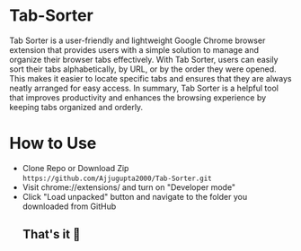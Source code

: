 # Tab-Sorter
Tab Sorter is a user-friendly and lightweight Google Chrome browser extension that provides users with a simple solution to manage and organize their browser tabs effectively. With Tab Sorter, users can easily sort their tabs alphabetically, by URL, or by the order they were opened. This makes it easier to locate specific tabs and ensures that they are always neatly arranged for easy access. In summary, Tab Sorter is a helpful tool that improves productivity and enhances the browsing experience by keeping tabs organized and orderly.
# How to Use
- Clone Repo or Download Zip     
  `https://github.com/Ajjugupta2000/Tab-Sorter.git`
- Visit chrome://extensions/ and turn on "Developer mode"
- Click "Load unpacked" button and navigate to the folder you downloaded from GitHub     
    ## That's it 🎉

